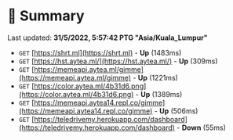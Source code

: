 # 📖 Summary
Last updated: **31/5/2022, 5:57:42 PTG "Asia/Kuala_Lumpur"**

- `GET` [https://shrt.ml](https://shrt.ml) - **Up** (1483ms)
- `GET` [https://hst.aytea.ml/](https://hst.aytea.ml/) - **Up** (309ms)
- `GET` [https://memeapi.aytea.ml/gimme](https://memeapi.aytea.ml/gimme) - **Up** (1221ms)
- `GET` [https://color.aytea.ml/4b31d6.png](https://color.aytea.ml/4b31d6.png) - **Up** (1389ms)
- `GET` [https://memeapi.aytea14.repl.co/gimme](https://memeapi.aytea14.repl.co/gimme) - **Up** (506ms)
- `GET` [https://teledrivemy.herokuapp.com/dashboard](https://teledrivemy.herokuapp.com/dashboard) - **Down** (55ms)
